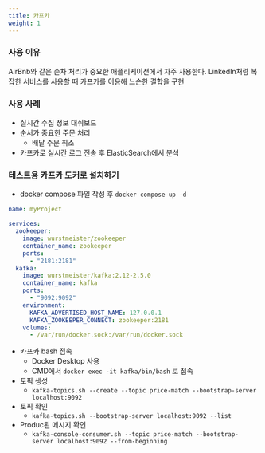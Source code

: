 ```yaml
---
title: 카프카
weight: 1
---
```

### 사용 이유
AirBnb와 같은 순차 처리가 중요한 애플리케이션에서 자주 사용한다. LinkedIn처럼 복잡한 서비스를 사용할 때 카프카를 이용해 느슨한 결합을 구현

### 사용 사례
- 실시간 수집 정보 대쉬보드
- 순서가 중요한 주문 처리
  - 배달 주문 취소
- 카프카로 실시간 로그 전송 후 ElasticSearch에서 분석


### 테스트용 카프카 도커로 설치하기
- docker compose 파일 작성 후 `docker compose up -d`
```yaml
name: myProject

services:
  zookeeper:
    image: wurstmeister/zookeeper
    container_name: zookeeper
    ports:
      - "2181:2181"
  kafka:
    image: wurstmeister/kafka:2.12-2.5.0
    container_name: kafka
    ports:
      - "9092:9092"
    environment:
      KAFKA_ADVERTISED_HOST_NAME: 127.0.0.1
      KAFKA_ZOOKEEPER_CONNECT: zookeeper:2181
    volumes:
      - /var/run/docker.sock:/var/run/docker.sock
```
- 카프카 bash 접속
  - Docker Desktop 사용
  - CMD에서 `docker exec -it kafka/bin/bash` 로 접속
- 토픽 생성
  - `kafka-topics.sh --create --topic price-match --bootstrap-server localhost:9092`
- 토픽 확인
  - `kafka-topics.sh --bootstrap-server localhost:9092 --list`
- Produc된 메시지 확인
  - `kafka-console-consumer.sh --topic price-match --bootstrap-server localhost:9092 --from-beginning`
